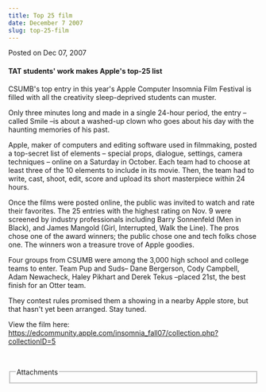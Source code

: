 ```yaml
---
title: Top 25 film
date: December 7 2007
slug: top-25-film
---
```


 
<span class="date">Posted on Dec 07, 2007 </span>
<h4>TAT students&apos; work makes Apple&apos;s top-25 list</h4>
<p>
  CSUMB&apos;s top entry in this year&apos;s Apple Computer Insomnia Film
  Festival is filled with all the creativity sleep-deprived students can muster.
</p>
<p>
  Only three minutes long and made in a single 24-hour period, the entry
  &#x2013;called Smile &#x2013;is about a washed-up clown who goes about his day
  with the haunting memories of his past.
</p>
<p>
  Apple, maker of computers and editing software used in filmmaking, posted a
  top-secret list of elements &#x2013; special props, dialogue, settings, camera
  techniques &#x2013; online on a Saturday in October. Each team had to choose
  at least three of the 10 elements to include in its movie. Then, the team had
  to write, cast, shoot, edit, score and upload its short masterpiece within 24
  hours.
</p>
<p>
  Once the films were posted online, the public was invited to watch and rate
  their favorites. The 25 entries with the highest rating on Nov. 9 were
  screened by industry professionals including Barry Sonnenfeld (Men in Black),
  and James Mangold (Girl, Interrupted, Walk the Line). The pros chose one of
  the award winners; the public chose one and tech folks chose one. The winners
  won a treasure trove of Apple goodies.
</p>
<p>
  Four groups from CSUMB were among the 3,000 high school and college teams to
  enter. Team Pup and Suds&#x2013; Dane Bergerson, Cody Campbell, Adam
  Newacheck, Haley Pikhart and Derek Tekus &#x2013;placed 21st, the best finish
  for an Otter team.
</p>
<p>
  They contest rules promised them a showing in a nearby Apple store, but that
  hasn&apos;t yet been arranged. Stay tuned.
</p>
<p>
  View the film here:
  <a
    href="https://edcommunity.apple.com/insomnia_fall07/collection.php?collectionID=5"
    rel="nofollow"
    >https://edcommunity.apple.com/insomnia_fall07/collection.php?collectionID=5</a
  >
</p>
<p><br /></p>
<fieldset class="fieldgroup group-attachments">
  <legend>Attachments</legend>
  <div class="field field-type-emvideo field-field-attach-video">
    <div class="field-items">
      <div class="field-item odd">
        <div class="emvideo emvideo-video emvideo-" />
      </div>
    </div>
  </div>
</fieldset>
 
